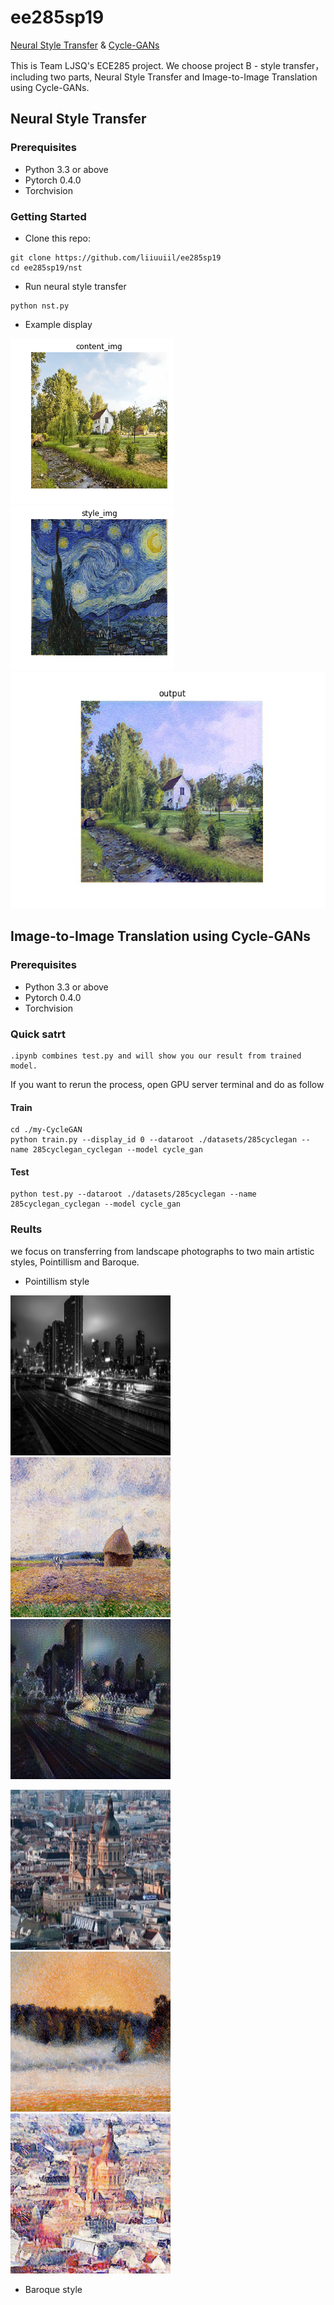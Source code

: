 # ee285sp19 
[Neural Style Transfer](https://github.com/liiuuiil/ee285sp19/blob/master/README.md#neural-style-transfer)  &   [Cycle-GANs](https://github.com/liiuuiil/ee285sp19/blob/master/README.md#image-to-image-translation-using-cycle-gans)

This is Team LJSQ's ECE285 project. We choose project B - style transfer，including two parts, Neural Style Transfer and Image-to-Image Translation using Cycle-GANs.

## Neural Style Transfer
### Prerequisites
  * Python 3.3 or above
  * Pytorch 0.4.0
  * Torchvision
### Getting Started
- Clone this repo:
```
git clone https://github.com/liiuuiil/ee285sp19
cd ee285sp19/nst
```
- Run neural style transfer
```
python nst.py 
```
- Example display
<img src="https://github.com/liiuuiil/ee285sp19/blob/master/image/nstoutput/house.png" />
<img src="https://github.com/liiuuiil/ee285sp19/blob/master/image/nstoutput/starrynight.png" />
<img src="https://github.com/liiuuiil/ee285sp19/blob/master/image/nstoutput/output.jpg" />
    
    
## Image-to-Image Translation using Cycle-GANs
### Prerequisites
  * Python 3.3 or above
  * Pytorch 0.4.0
  * Torchvision
### Quick satrt
    .ipynb combines test.py and will show you our result from trained model.
If you want to rerun the process, open GPU server terminal and do as follow
#### Train
    cd ./my-CycleGAN
    python train.py --display_id 0 --dataroot ./datasets/285cyclegan --name 285cyclegan_cyclegan --model cycle_gan
#### Test
    python test.py --dataroot ./datasets/285cyclegan --name 285cyclegan_cyclegan --model cycle_gan
### Reults
we focus on transferring from landscape photographs to two main artistic styles, Pointillism and Baroque.
   * Pointillism style

![image](https://github.com/liiuuiil/ee285sp19/blob/master/image/Pointillism%20style/epoch198_real_B.png)![image](https://github.com/liiuuiil/ee285sp19/blob/master/image/Pointillism%20style/epoch198_real_A.png)![image](https://github.com/liiuuiil/ee285sp19/blob/master/image/Pointillism%20style/epoch198_fake_A.png)

![image](https://github.com/liiuuiil/ee285sp19/blob/master/image/Pointillism%20style/epoch180_real_B.png)![image](https://github.com/liiuuiil/ee285sp19/blob/master/image/Pointillism%20style/epoch178_real_A.png)![image](https://github.com/liiuuiil/ee285sp19/blob/master/image/Pointillism%20style/epoch180_fake_A.png)
   * Baroque style
